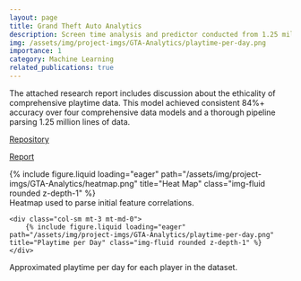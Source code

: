 ```yaml
---
layout: page
title: Grand Theft Auto Analytics
description: Screen time analysis and predictor conducted from 1.25 million rows of data.
img: /assets/img/project-imgs/GTA-Analytics/playtime-per-day.png
importance: 1
category: Machine Learning
related_publications: true
---
```

The attached research report includes discussion about the ethicality of comprehensive playtime data.
This model achieved consistent 84%+ accuracy over four comprehensive data models and a thorough pipeline parsing 1.25 million lines of data.

[Repository](https://github.com/oyrange/GTA-Screentime)

[Report](/../assets/pdf/GTA_Final_Report.pdf)


<!--
To give your project a background in the portfolio page, just add the img tag to the front matter like so:

    ---
    layout: page
    title: project
    description: a project with a background image
    img: /assets/img/12.jpg
    --- -->

<div class="col">
    <div class="col-sm mt-3 mt-md-0">
        {% include figure.liquid loading="eager" path="/assets/img/project-imgs/GTA-Analytics/heatmap.png" title="Heat Map" class="img-fluid rounded z-depth-1" %}
    </div>
    <div class="caption">
        Heatmap used to parse initial feature correlations.
    </div>

    <div class="col-sm mt-3 mt-md-0">
        {% include figure.liquid loading="eager" path="/assets/img/project-imgs/GTA-Analytics/playtime-per-day.png" title="Playtime per Day" class="img-fluid rounded z-depth-1" %}
    </div>
</div>
<div class="caption">
    Approximated playtime per day for each player in the dataset.
</div>
